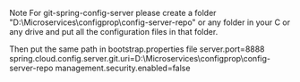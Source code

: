 Note
For git-spring-config-server
please create a folder "D:\\Microservices\\configprop\\config-server-repo" or any folder in your C or any drive and put
all the configuration files in that folder.

Then put the same path in bootstrap.properties file
server.port=8888
spring.cloud.config.server.git.uri=D:\\Microservices\\configprop\\config-server-repo
management.security.enabled=false
